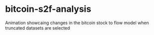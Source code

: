 # bitcoin-s2f-analysis
Animation showcaing changes in the bitcoin stock to flow model when truncated datasets are selected
